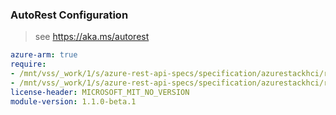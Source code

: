 ### AutoRest Configuration

> see https://aka.ms/autorest

``` yaml
azure-arm: true
require:
- /mnt/vss/_work/1/s/azure-rest-api-specs/specification/azurestackhci/resource-manager/readme.md
- /mnt/vss/_work/1/s/azure-rest-api-specs/specification/azurestackhci/resource-manager/readme.go.md
license-header: MICROSOFT_MIT_NO_VERSION
module-version: 1.1.0-beta.1

```